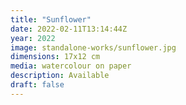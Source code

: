 ```yaml
---
title: "Sunflower"
date: 2022-02-11T13:14:44Z
year: 2022
image: standalone-works/sunflower.jpg
dimensions: 17x12 cm
media: watercolour on paper
description: Available
draft: false
---
```


